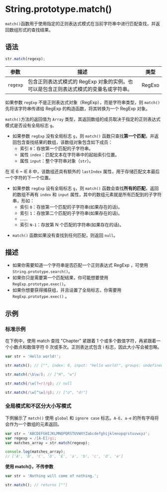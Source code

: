 # String.prototype.match()

`match()`函数用于使用指定的正则表达式模式在当前字符串中进行匹配查找，并返回数组形式的查找结果。

## 语法

```js
str.match(regexp);
```

| 参数     | 描述                                                         | 类型   |
| -------- | ------------------------------------------------------------ | ------ |
| `regexp` | 包含正则表达式模式的 RegExp 对象的实例。也可以是包含正则表达式模式的变量名或字符串。 | RegExo |

如果参数 `regExp` 不是正则表达式对象（RegExp），而是字符串类型，则 `match()` 先将该字符串传递给 RegExp 的构造函数，将其转换为一个 RegExp 对象。

`match()`方法的返回值为 `Array` 类型，其返回数组的成员取决于指定的正则表达式模式是否设有全局标志 `g`。

- 如果参数 `regExp` 没有全局标志 `g`，则 `match()` 函数只查找**第一个匹配**，并返回包含查找结果的数组，该数组对象包含如下成员：
  - 索引 `0`：存放第一个匹配的子字符串。
  - 属性 `index`：匹配文本在字符串中的起始索引位置。
  - 属性 `input`：整个字符串对象（`str`）。

在 IE 6 ~ IE 8 中，该数组还具有额外的 `lastIndex` 属性，用于存储匹配文本最后一个字符的下一个位置。

- 如果参数 `regExp` 设有全局标志 `g`，则 `match()` 函数会查找**所有的匹配**，返回的数组不再有 `index` 和 `input` 属性，其中的数组元素就是所有匹配到的子字符串，形如：
  - 索引 `0`：存放第一个匹配的子字符串(如果存在的话)。
  - 索引 `1`：存放第二个匹配的子字符串(如果存在的话)。
  - ……
  - 索引 `N-1`：存放第 N 个匹配的字符串(如果存在的话)。

* `match()` 函数如果没有查找到任何匹配，则返回 `null`。

## 描述

- 如果你需要知道一个字符串是否匹配一个正则表达式 RegExp ，可使用 `String.prototype.search()`。
- 如果你只是需要第一个匹配结果，你可能想要使用 `RegExp.prototype.exec()`。
- 如果你想要获得捕获组，并且设置了全局标志，你需要用 `RegExp.prototype.exec()` 。

## 示例

### 标准示例

在下例中，使用 match 查找 "Chapter" 紧跟着 1 个或多个数值字符，再紧跟着一个小数点和数值字符 0 次或多次。正则表达式包含 i 标志，因此大小写会被忽略。

```js
var str = 'Hello world!';

str.match(); // ["", index: 0, input: "Hello world!", groups: undefined]

str.match(/\b\w/); // ["H", "w"]

str.match(/\w(?=r)/g); // null

str.match(/\w[^\w]/g); // ["o", "d!"]
```

### 全局模式和不区分大小写模式

下例展示了 `match()` 使用 `global` 和 `ignore case` 标志。`A-E`、`a-e` 的所有字母将会作为一个数组的元素返回。

```js
var str = 'ABCDEFGHIJKLMNOPQRSTUVWXYZabcdefghijklmnopqrstuvwxyz';
var regexp = /[A-E]/gi;
var matches_array = str.match(regexp);

console.log(matches_array);
// ['A', 'B', 'C', 'D', 'E', 'a', 'b', 'c', 'd', 'e']
```

**使用 match()，不传参数**

```js
var str = 'Nothing will come of nothing.';

str.match(); // returns [""]
```
